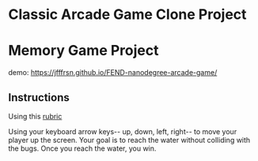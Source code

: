 # Classic Arcade Game Clone Project

# Memory Game Project

demo: https://jfffrsn.github.io/FEND-nanodegree-arcade-game/

## Instructions

Using this [rubric](https://review.udacity.com/#!/rubrics/15/view)

Using your keyboard arrow keys-- up, down, left, right-- to move your player up the screen. 
Your goal is to reach the water without colliding with the bugs. 
Once you reach the water, you win.

